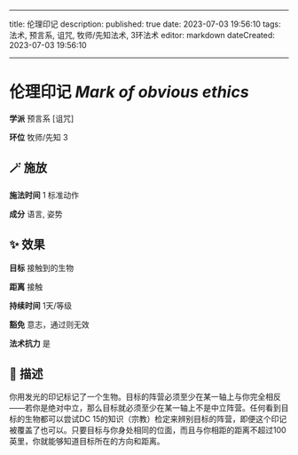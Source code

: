 
---
title: 伦理印记
description: 
published: true
date: 2023-07-03 19:56:10
tags: 法术, 预言系, 诅咒, 牧师/先知法术, 3环法术
editor: markdown
dateCreated: 2023-07-03 19:56:10

---

# **伦理印记** *Mark of obvious ethics*

**学派** 预言系 \[诅咒\] 

**环位** 牧师/先知 3

## 🪄 施放

**施法时间** 1 标准动作

**成分** 语言, 姿势

## ✨ 效果 

**目标** 接触到的生物 

**距离** 接触  

**持续时间** 1天/等级 

**豁免** 意志，通过则无效

**法术抗力** 是

## 📖 描述

你用发光的印记标记了一个生物。目标的阵营必须至少在某一轴上与你完全相反——若你是绝对中立，那么目标就必须至少在某一轴上不是中立阵营。任何看到目标的生物都可以尝试DC 15的知识（宗教）检定来辨别目标的阵营，即便这个印记被覆盖了也可以。只要目标与你身处相同的位面，而且与你相距的距离不超过100英里，你就能够知道目标所在的方向和距离。
    